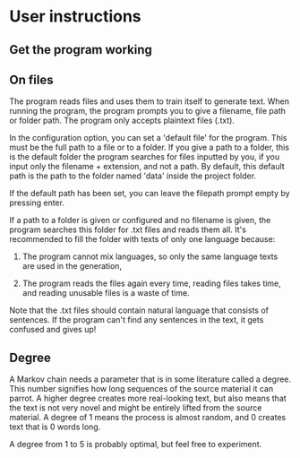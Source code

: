 # User instructions

## Get the program working


## On files
The program reads files and uses them to train itself to generate text. When running the program, the program prompts you to give a filename, file path or folder path. The program only accepts plaintext files (.txt).

In the configuration option, you can set a 'default file' for the program. This must be the full path to a file or to a folder. If you give a path to a folder, this is the default folder the program searches for files inputted by you, if you input only the filename + extension, and not a path. By default, this default path is the path to the folder named 'data' inside the project folder.

If the default path has been set, you can leave the filepath prompt empty by pressing enter.

If a path to a folder is given or configured and no filename is given, the program searches this folder for .txt files and reads them all. It's recommended to fill the folder with texts of only one language because:

1. The program cannot mix languages, so only the same language texts are used in the generation,

2. The program reads the files again every time, reading files takes time, and reading unusable files is a waste of time.

Note that the .txt files should contain natural language that consists of sentences. If the program can't find any sentences in the text, it gets confused and gives up!

## Degree
A Markov chain needs a parameter that is in some literature called a degree. This number signifies how long sequences of the source material it can parrot. A higher degree creates more real-looking text, but also means that the text is not very novel and might be entirely lifted from the source material. A degree of 1 means the process is almost random, and 0 creates text that is 0 words long.

A degree from 1 to 5 is probably optimal, but feel free to experiment.
